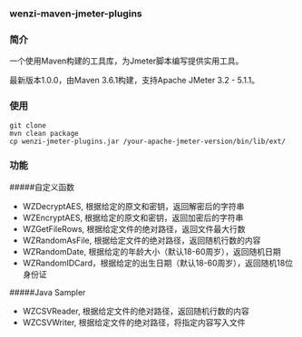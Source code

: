 ### wenzi-maven-jmeter-plugins

### 简介

一个使用Maven构建的工具库，为Jmeter脚本编写提供实用工具。

最新版本1.0.0，由Maven 3.6.1构建，支持Apache JMeter 3.2 - 5.1.1。

### 使用

```
git clone
mvn clean package
cp wenzi-jmeter-plugins.jar /your-apache-jmeter-version/bin/lib/ext/
```

### 功能

#####自定义函数

* WZDecryptAES, 根据给定的原文和密钥，返回解密后的字符串
* WZEncryptAES, 根据给定的原文和密钥，返回加密后的字符串
* WZGetFileRows, 根据给定文件的绝对路径，返回文件最大行数
* WZRandomAsFile, 根据给定文件的绝对路径，返回随机行数的内容
* WZRandomDate, 根据给定的年龄大小（默认18-60周岁），返回随机日期
* WZRandomIDCard，根据给定的出生日期（默认18-60周岁），返回随机18位身份证

#####Java Sampler

* WZCSVReader, 根据给定文件的绝对路径，返回随机行数的内容
* WZCSVWriter, 根据给定文件的绝对路径，将指定内容写入文件
